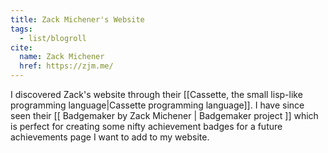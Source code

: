 ```yaml
---
title: Zack Michener's Website
tags:
  - list/blogroll
cite:
  name: Zack Michener
  href: https://zjm.me/
---
```


I discovered Zack's website through their [[Cassette, the small lisp-like programming language|Cassette programming language]]. I have since seen their [[ Badgemaker by Zack Michener | Badgemaker project ]] which is perfect for creating some nifty achievement badges for a future achievements page I want to add to my website.